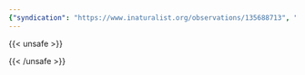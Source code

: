 ```yaml
---
{"syndication": "https://www.inaturalist.org/observations/135688713", "date": "2022-09-18T15:15:04-04:00", "taxon": {"name": "Infundibulicybe gibba", "common_name": "Common Funnel"}, "quality_grade": "needs_id", "identifications_most_agree": false, "species_guess": "Common Funnel", "identifications_most_disagree": false, "captive": false, "project_ids": [], "community_taxon_id": null, "geojson": {"type": "Point", "coordinates": [-73.1760544444, 42.6383305556]}, "owners_identification_from_vision": false, "identifications_count": 0, "obscured": false, "num_identification_agreements": 0, "num_identification_disagreements": 0, "place_guess": "Williamstown, MA 01267, USA", "photos": [{"id": 231466792, "license_code": "cc-by-nc", "original_dimensions": {"width": 1536, "height": 2048}, "url": "https://inaturalist-open-data.s3.amazonaws.com/photos/231466792/square.jpeg", "attribution": "(c) Brandon Rozek, some rights reserved (CC BY-NC)", "flags": []}, {"id": 231466838, "license_code": "cc-by-nc", "original_dimensions": {"width": 1536, "height": 2048}, "url": "https://inaturalist-open-data.s3.amazonaws.com/photos/231466838/square.jpeg", "attribution": "(c) Brandon Rozek, some rights reserved (CC BY-NC)", "flags": []}]}
---
```

{{< unsafe >}}

{{< /unsafe >}}
